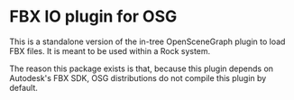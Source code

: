 # FBX IO plugin for OSG

This is a standalone version of the in-tree OpenSceneGraph plugin to load FBX
files. It is meant to be used within a Rock system.

The reason this package exists is that, because this plugin depends on
Autodesk's FBX SDK, OSG distributions do not compile this plugin by default.
